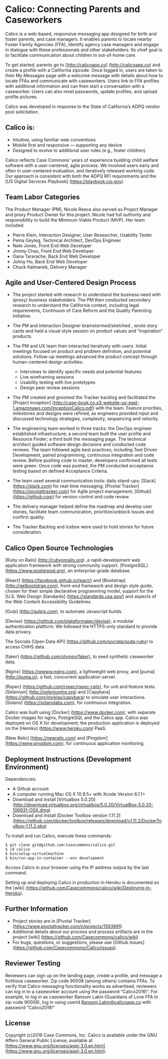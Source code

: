 # Calico: Connecting Parents and Caseworkers

Calico is a web-based, responsive messaging app designed for birth and foster parents, and case managers. It enables parents to locate nearby Foster Family Agencies (FFA), identify agency case managers and engage in dialogue with these professionals and other stakeholders.   Its chief goal is to facilitate communication about children in out-of-home care.

To get started, parents go to [http://calicoapp.co] (http://calicoapp.co) and create a profile with a California zipcode. Once logged in, users are taken to their My Messages page with a welcome message with details about how to locate FFAs and communicate with caseworkers.  Users link to FFA profiles with additional information and can then start a conversation with a caseworker.   Users can also reset passwords, update profiles, and upload profile pictures. 

Calico was developed in response to the State of California’s ADPQ vendor pool solicitation.

## Calico is: 

* Intuitive, using familiar web conventions
* Mobile first and responsive — supporting any device 
* Designed to evolve to additional user roles (e.g., foster children).  

Calico reflects Case Commons’ years of experience building child welfare software with a user-centered, agile process.  We involved users early and often in user-centered evaluation, and iteratively released working code.   Our approach is consistent with both the ADPQ RFI requirements and the [US Digital Services Playbook] (https://playbook.cio.gov).

## Team Labor Categories

The Product Manager (PM), Nicole Reece  also served as Project Manager and proxy Product Owner for this project.  Nicole had full authority and responsibility to build the Minimum Viable Product (MVP).  Her team included:  

* Pierre Klein, Interaction Designer, User Researcher, Usability Tester
* Pema Geyleg, Technical Architect, DevOps Engineer
* Nate Jones, Front End Web Developer
* Jimmy Chao,  Front End Web Developer
* Oana Tararache, Back End Web Developer
* Johny Ho, Back End Web Developer
* Chuck Kalmanek, Delivery Manager

## Agile and User-Centered Design Process

* The project started with research to understand the business need  with (proxy) business stakeholders.  The PM then conducted secondary research to understand the California context, including legal requirements, Continuum of Care Reform and the Quality Parenting Initiative.  

* The PM and Interaction Designer brainstormed/sketched , wrote story cards and held a visual style session on product values and “inspiration” products.

* The PM and UX team then interacted iteratively with users.  Initial meetings focused on product and problem definition, and potential solutions. Follow-up meetings advanced the product concept through human-centered design activities: 

  * Interviews  to identify specific needs and potential features 
  * Live wireframing sessions 
  * Usability testing with live prototypes 
  * Design peer review sessions

* The PM created and groomed the Tracker backlog and facilitated the [Project Inception] (http://case-book.co.s3-website-us-east-1.amazonaws.com/InceptionCalico.pdf) with the team. Feature priorities, milestones and designs were refined, as engineers provided input and discussed technology strategies, complexity, sequencing and velocity.

* The engineering team worked in three tracks: the DevOps engineer established infrastructure; a second team built the user profile and Resource Finder; a third built the messaging page. The technical architect guided software design decisions and conducted code reviews. The team followed agile best practices, including Test Driven Development, paired programming, continuous integration and code review.  Before pushing code to master, developers confirmed all tests were green.  Once code was pushed, the PM conducted acceptance testing based on defined Acceptance Criteria.

* The team used several communication tools: daily stand-ups; [Slack] (https://slack.com) for real-time messaging; [Pivotal Tracker] (https://pivotaltracker.com) for Agile project management; [Github] (https://github.com) for version control and code review.

* The delivery manager helped define the roadmap and develop user stories, facilitate team communication, prioritize/unblock issues and confirm quality.

* The Tracker Backlog and Icebox were used to hold stories for future consideration. 

## Calico Open Source Technologies

[Ruby on Rails] (http://rubyonrails.org) ,a rapid-development web application framework with strong community support. 
[PostgreSQL] (https://www.postgresql.org), an enterprise-grade database. 

[React] (https://facebook.github.io/react/) and [Bootstrap] (http://getbootstrap.com), front-end framework and design style guide, chosen for their simple declarative programming model,  support for the [U.S. Web Design Standards] (https://standards.usa.gov/) and aspects of the Web Content Accessibility Guidelines. 

[Gulp] (http://gulpjs.com), to automate Javascript builds.  

[Devise] (https://github.com/plataformatec/devise), a modular authentication platform.  We followed the HTTPS-only standard to provide data privacy.  

The Socrata [Open Data API] (https://github.com/socrata/soda-ruby) to access CHHS data.   

[faker] (https://github.com/stympy/faker), to seed synthetic caseworker data.  

[Nginx] (https://wwww.nginx.com), a lightweight web proxy, and [puma] (http://puma.io), a fast, concurrent application server. 
  
[Rspec] (https://github.com/rspec/rspec-rails), for unit and feature tests.
[Selenium] (http://seleniumhq.org) and [Capybara] (https://github.com/jnicklas/capybara) to simulate user interactions. 
[Solano] (https://solanolabs.com), for continuous integration.

Calico was built using [Docker] (https://www.docker.com), with separate Docker images for nginx, PostgreSQL and the Calico app.  Calico was deployed on OS X for development; the production application is deployed on the [Heroku] (https://www.heroku.com) PaaS.  

[New Relic] (https://newrelic.com) and [Pingdom] (https://www.pingdom.com), for continuous application monitoring.

## Deployment Instructions (Development Environment)

Dependencies:  
* A Github account  
* A computer running Mac OS X 10.9.5+ with Xcode Version 6.1.1+  
* Download and install [Virtualbox 5.0.20] (http://download.virtualbox.org/virtualbox/5.0.20/VirtualBox-5.0.20-106931-OSX.dmg)  
* Download and install [Docker Toolbox version 1.11.2] (https://github.com/docker/toolbox/releases/download/v1.11.2/DockerToolbox-1.11.2.pkg)  

To install and run Calico, execute these commands:

    $ git clone git@github.com:Casecommons/calico.git
    $ cd calico
    $ bin/setup-virtualmachine
    $ bin/run-app-in-container --env development

Access Calico in your browser using the IP address output by the last command.  

Setting up and deploying Calico in production in Heroku is documented on the [wiki] (https://github.com/Casecommons/calico/wiki/Deploying-in-Heroku).  

## Further Information

* Project stories are in [Pivotal Tracker] (https://www.pivotaltracker.com/n/projects/1593991)
* Additional details about our process and process artifacts are in the project [wiki] (https://github.com/Casecommons/calico/wiki)
* For bugs, questions, or suggestions, please use [Github Issues] (https://github.com/Casecommons/Calico/issues).

## Reviewer Testing

Reviewers can sign up on the landing page, create a profile, and message a fictitious caseworker.   Zip code 90008 (among others) contains FFAs.   To verify that Calico messaging functionality works as advertised,  reviewers can log in to a caseworker account using the password “Calico2016!”.   For example, to log in as caseworker Ransom Lakin (Guardians of Love FFA In zip code 90008), log in using userid Ransom.Lakin@calicoapp.co with password “Calico2016!”

## License

Copyright (c)2016 Case Commons, Inc.
Calico is available under the GNU Affero General Public License, available at [https://www.gnu.org/licenses/agpl-3.0.en.html] (https://www.gnu.org/licenses/agpl-3.0.en.html). 

